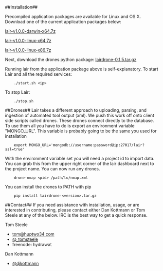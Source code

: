 ##Installation##

Precompiled application packages are available for Linux and OS X. Download one of the current application packages below:

[lair-v1.0.0-darwin-x64.7z](https://github.com/fishnetsecurity/Lair/releases/download/v1.0.0/lair-v1.0.0-darwin-x64.7z)

[lair-v1.0.0-linux-x64.7z](https://github.com/fishnetsecurity/Lair/releases/download/v1.0.0/lair-v1.0.0-linux-x64.7z)

[lair-v1.0.0-linux-x86.7z](https://github.com/fishnetsecurity/Lair/releases/download/v1.0.0/lair-v1.0.0-linux-x86.7z)

Next, download the drones python package: [lairdrone-0.1.5.tar.gz](https://github.com/fishnetsecurity/Lair/releases/download/v1.0.0/lairdrone-0.1.5.tar.gz)

Running lair from the application package above is self-explanatory.
To start Lair and all the required services:


        ./start.sh <ip>

To stop Lair:


        ./stop.sh


##Drones##
Lair takes a different approach to uploading, parsing, and ingestion of automated tool output (xml). We push this work off onto client side scripts called drones. These drones connect directly to the database. To use them all you have to do is export an environment variable "MONGO_URL". This variable is probably going to be the same you used for installation


        export MONGO_URL='mongodb://username:password@ip:27017/lair?ssl=true'

With the environment variable set you will need a project id to import data. You can grab this from the upper right corner of the lair dashboard next to the project name. You can now run any drones.


        drone-nmap <pid> /path/to/nmap.xml

You can install the drones to PATH with pip


        pip install lairdrone-<version>.tar.gz
        

##Contact##
If you need assistance with installation, usage, or are interested in contributing, please contact either Dan Kottmann or Tom Steele at any of the below. IRC is the best way to get a quick response.

Tom Steele
- tom@huptwo34.com
- [@_tomsteele](https://twitter.com/_tomsteele)
- freenode: hydrawat

Dan Kottmann
- [@djkottmann](https://twitter.com/djkottmann)
